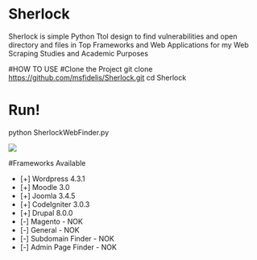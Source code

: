 # Sherlock
Sherlock is simple Python Ttol design to find vulnerabilities and open directory and files in Top Frameworks and Web Applications for my Web Scraping Studies and Academic Purposes

#HOW TO USE 
#Clone the Project 
 git clone https://github.com/msfidelis/Sherlock.git
 cd Sherlock

# Run!
 python SherlockWebFinder.py

![](http://i.imgur.com/XWQpHFA.png)


#Frameworks Available 

* [+] Wordpress 4.3.1
* [+] Moodle 3.0
* [+] Joomla 3.4.5
* [+] CodeIgniter 3.0.3
* [+] Drupal 8.0.0
* [-] Magento - NOK
* [-] General - NOK
* [-] Subdomain Finder - NOK
* [-] Admin Page Finder - NOK



